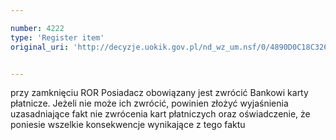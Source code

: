 ```yaml
---

number: 4222
type: 'Register item'
original_uri: 'http://decyzje.uokik.gov.pl/nd_wz_um.nsf/0/4890D0C18C326921C1257B05003634FB?OpenDocument'


---
```


przy zamknięciu ROR Posiadacz obowiązany jest zwrócić Bankowi karty płatnicze. Jeżeli nie może ich zwrócić, powinien złożyć wyjaśnienia uzasadniające fakt nie zwrócenia kart płatniczych oraz oświadczenie, że poniesie wszelkie konsekwencje wynikające z tego faktu
